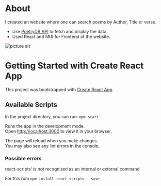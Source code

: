 # About
I created an website where one can search poems by Author, Title or verse.

* Use [PoetryDB API](https://github.com/thundercomb/poetrydb) to fetch and display the data.
* Used React and MUI for Frontend of the website.


![picture alt](https://i.imgur.com/yJ7NcsT.png "Image")




# Getting Started with Create React App

This project was bootstrapped with [Create React App](https://github.com/facebook/create-react-app).

## Available Scripts

In the project directory, you can run: `npm start`

Runs the app in the development mode.\
Open [http://localhost:3000](http://localhost:3000) to view it in your browser.

The page will reload when you make changes.\
You may also see any lint errors in the console.

### Possible errors

react-scripts' is not recognized as an internal or external command

For this rum `npm install react-scripts --save`

